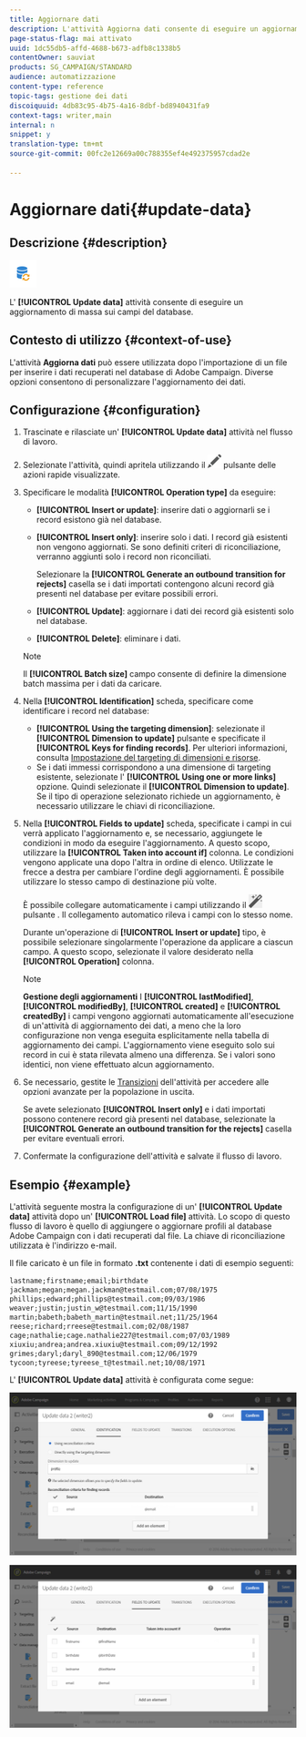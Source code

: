 ```yaml
---
title: Aggiornare dati
description: L'attività Aggiorna dati consente di eseguire un aggiornamento di massa sui campi del database.
page-status-flag: mai attivato
uuid: 1dc55db5-affd-4688-b673-adfb8c1338b5
contentOwner: sauviat
products: SG_CAMPAIGN/STANDARD
audience: automatizzazione
content-type: reference
topic-tags: gestione dei dati
discoiquuid: 4db83c95-4b75-4a16-8dbf-bd8940431fa9
context-tags: writer,main
internal: n
snippet: y
translation-type: tm+mt
source-git-commit: 00fc2e12669a00c788355ef4e492375957cdad2e

---
```



# Aggiornare dati{#update-data}

## Descrizione {#description}

![](assets/data_update.png)

L' **[!UICONTROL Update data]** attività consente di eseguire un aggiornamento di massa sui campi del database.

## Contesto di utilizzo {#context-of-use}

L'attività **Aggiorna dati** può essere utilizzata dopo l'importazione di un file per inserire i dati recuperati nel database di Adobe Campaign. Diverse opzioni consentono di personalizzare l'aggiornamento dei dati.

## Configurazione {#configuration}

1. Trascinate e rilasciate un' **[!UICONTROL Update data]** attività nel flusso di lavoro.
1. Selezionate l'attività, quindi apritela utilizzando il ![](assets/edit_darkgrey-24px.png) pulsante delle azioni rapide visualizzate.
1. Specificare le modalità **[!UICONTROL Operation type]** da eseguire:

   * **[!UICONTROL Insert or update]**: inserire dati o aggiornarli se i record esistono già nel database.
   * **[!UICONTROL Insert only]**: inserire solo i dati. I record già esistenti non vengono aggiornati. Se sono definiti criteri di riconciliazione, verranno aggiunti solo i record non riconciliati.

      Selezionare la **[!UICONTROL Generate an outbound transition for rejects]** casella se i dati importati contengono alcuni record già presenti nel database per evitare possibili errori.

   * **[!UICONTROL Update]**: aggiornare i dati dei record già esistenti solo nel database.
   * **[!UICONTROL Delete]**: eliminare i dati.
   >[!NOTE]
   >
   >Il **[!UICONTROL Batch size]** campo consente di definire la dimensione batch massima per i dati da caricare.

1. Nella **[!UICONTROL Identification]** scheda, specificare come identificare i record nel database:

   * **[!UICONTROL Using the targeting dimension]**: selezionate il **[!UICONTROL Dimension to update]** pulsante e specificate il **[!UICONTROL Keys for finding records]**. Per ulteriori informazioni, consulta [Impostazione del targeting di dimensioni e risorse](../../automating/using/query.md#targeting-dimensions-and-resources).
   * Se i dati immessi corrispondono a una dimensione di targeting esistente, selezionate l' **[!UICONTROL Using one or more links]** opzione. Quindi selezionate il **[!UICONTROL Dimension to update]**.
   Se il tipo di operazione selezionato richiede un aggiornamento, è necessario utilizzare le chiavi di riconciliazione.

1. Nella **[!UICONTROL Fields to update]** scheda, specificate i campi in cui verrà applicato l'aggiornamento e, se necessario, aggiungete le condizioni in modo da eseguire l'aggiornamento. A questo scopo, utilizzare la **[!UICONTROL Taken into account if]** colonna. Le condizioni vengono applicate una dopo l'altra in ordine di elenco. Utilizzate le frecce a destra per cambiare l'ordine degli aggiornamenti. È possibile utilizzare lo stesso campo di destinazione più volte.

   È possibile collegare automaticamente i campi utilizzando il ![](assets/wkf_magic_wand-24px.png) pulsante . Il collegamento automatico rileva i campi con lo stesso nome.

   Durante un'operazione di **[!UICONTROL Insert or update]** tipo, è possibile selezionare singolarmente l'operazione da applicare a ciascun campo. A questo scopo, selezionate il valore desiderato nella **[!UICONTROL Operation]** colonna.

   >[!NOTE]
   >
   >**Gestione degli aggiornamenti** I **[!UICONTROL lastModified]**, **[!UICONTROL modifiedBy]**, **[!UICONTROL created]** e **[!UICONTROL createdBy]** i campi vengono aggiornati automaticamente all'esecuzione di un'attività di aggiornamento dei dati, a meno che la loro configurazione non venga eseguita esplicitamente nella tabella di aggiornamento dei campi. L'aggiornamento viene eseguito solo sui record in cui è stata rilevata almeno una differenza. Se i valori sono identici, non viene effettuato alcun aggiornamento.

1. Se necessario, gestite le [Transizioni](../../automating/using/executing-a-workflow.md#managing-an-activity-s-outbound-transitions) dell'attività per accedere alle opzioni avanzate per la popolazione in uscita.

   Se avete selezionato **[!UICONTROL Insert only]** e i dati importati possono contenere record già presenti nel database, selezionate la **[!UICONTROL Generate an outbound transition for the rejects]** casella per evitare eventuali errori.

1. Confermate la configurazione dell'attività e salvate il flusso di lavoro.

## Esempio {#example}

L'attività seguente mostra la configurazione di un' **[!UICONTROL Update data]** attività dopo un' **[!UICONTROL Load file]** attività. Lo scopo di questo flusso di lavoro è quello di aggiungere o aggiornare profili al database Adobe Campaign con i dati recuperati dal file. La chiave di riconciliazione utilizzata è l'indirizzo e-mail.

Il file caricato è un file in formato **.txt** contenente i dati di esempio seguenti:

```
lastname;firstname;email;birthdate
jackman;megan;megan.jackman@testmail.com;07/08/1975
phillips;edward;phillips@testmail.com;09/03/1986
weaver;justin;justin_w@testmail.com;11/15/1990
martin;babeth;babeth_martin@testmail.net;11/25/1964
reese;richard;rreese@testmail.com;02/08/1987
cage;nathalie;cage.nathalie227@testmail.com;07/03/1989
xiuxiu;andrea;andrea.xiuxiu@testmail.com;09/12/1992
grimes;daryl;daryl_890@testmail.com;12/06/1979
tycoon;tyreese;tyreese_t@testmail.net;10/08/1971
```

L' **[!UICONTROL Update data]** attività è configurata come segue:

![](assets/deduplication_example2_writer1.png)

![](assets/deduplication_example2_writer2.png)

